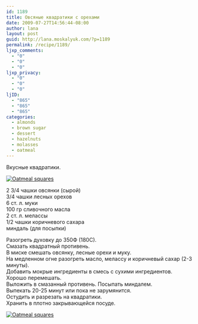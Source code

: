 ```yaml
---
id: 1189
title: Овсяные квадратики с орехами
date: 2009-07-27T14:56:44-08:00
author: lana
layout: post
guid: http://lana.moskalyuk.com/?p=1189
permalink: /recipe/1189/
ljxp_comments:
  - "0"
  - "0"
  - "0"
ljxp_privacy:
  - "0"
  - "0"
  - "0"
ljID:
  - "865"
  - "865"
  - "865"
categories:
  - almonds
  - brown sugar
  - dessert
  - hazelnuts
  - molasses
  - oatmeal
---
```

Вкусные квадратики.

<a class="flickr-image alignnone" title="Oatmeal  squares" href="http://www.flickr.com/photos/67405678@N00/3745488428/" target="_blank"><img src="http://farm4.static.flickr.com/3477/3745488428_9ae9209d08.jpg" alt="Oatmeal  squares" /></a>

2 3/4 чашки овсянки (сырой)  
3/4 чашки лесных орехов  
6 ст. л. муки  
100 гр сливочного масла  
2 ст. л. мелассы  
1/2 чашки коричневого сахара  
миндаль (для посыпки)

Разогреть духовку до 350Ф (180С).  
Смазать квадратный противень.  
В миске смешать овсянку, лесные орехи и муку.  
На медленном огне разогреть масло, мелассу и коричневый сахар (2-3 минуты).  
Добавить мокрые ингредиенты в смесь с сухими ингредиентов. Хорошо перемешать.  
Выложить в смазанный противень. Посыпать миндалем.  
Выпекать 20-25 минут или пока не зарумянится.  
Остудить и разрезать на квадратики.  
Хранить в плотно закрывающейся посуде.

<a class="flickr-image alignnone" title="Oatmeal  squares" href="http://www.flickr.com/photos/67405678@N00/3744692323/" target="_blank"><img src="http://farm3.static.flickr.com/2508/3744692323_8d4777fd7b.jpg" alt="Oatmeal  squares" /></a>